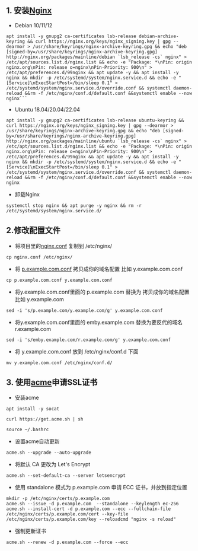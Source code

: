 ## 1. 安装[Nginx](http://nginx.org/en/linux_packages.html)

- Debian 10/11/12

```shell
apt install -y gnupg2 ca-certificates lsb-release debian-archive-keyring && curl https://nginx.org/keys/nginx_signing.key | gpg --dearmor > /usr/share/keyrings/nginx-archive-keyring.gpg && echo "deb [signed-by=/usr/share/keyrings/nginx-archive-keyring.gpg] http://nginx.org/packages/mainline/debian `lsb_release -cs` nginx" > /etc/apt/sources.list.d/nginx.list && echo -e "Package: *\nPin: origin nginx.org\nPin: release o=nginx\nPin-Priority: 900\n" > /etc/apt/preferences.d/99nginx && apt update -y && apt install -y nginx && mkdir -p /etc/systemd/system/nginx.service.d && echo -e "[Service]\nExecStartPost=/bin/sleep 0.1" > /etc/systemd/system/nginx.service.d/override.conf && systemctl daemon-reload &&rm -f /etc/nginx/conf.d/default.conf &&systemctl enable --now nginx```
```

- Ubuntu 18.04/20.04/22.04

```shell
apt install -y gnupg2 ca-certificates lsb-release ubuntu-keyring && curl https://nginx.org/keys/nginx_signing.key | gpg --dearmor > /usr/share/keyrings/nginx-archive-keyring.gpg && echo "deb [signed-by=/usr/share/keyrings/nginx-archive-keyring.gpg] http://nginx.org/packages/mainline/ubuntu `lsb_release -cs` nginx" > /etc/apt/sources.list.d/nginx.list && echo -e "Package: *\nPin: origin nginx.org\nPin: release o=nginx\nPin-Priority: 900\n" > /etc/apt/preferences.d/99nginx && apt update -y && apt install -y nginx && mkdir -p /etc/systemd/system/nginx.service.d && echo -e "[Service]\nExecStartPost=/bin/sleep 0.1" > /etc/systemd/system/nginx.service.d/override.conf && systemctl daemon-reload &&rm -f /etc/nginx/conf.d/default.conf &&systemctl enable --now nginx
```

- 卸载Nginx
```shell
systemctl stop nginx && apt purge -y nginx && rm -r /etc/systemd/system/nginx.service.d/
```

## 2.修改配置文件

- 将项目里的[nginx.conf](nginx.conf) 复制到 /etc/nginx/
```shell
cp nginx.conf /etc/nginx/
```
- 将 [p.example.com.conf](conf.d/p.example.com.conf) 拷贝成你的域名配置 比如 y.example.com.conf
```shell
cp p.example.com.conf y.example.com.conf
```

- 将y.example.com.conf里面的 p.example.com 替换为 拷贝成你的域名配置 比如 y.example.com
```shell
sed -i 's/p.example.com/y.example.com/g' y.example.com.conf
```

- 将y.example.com.conf里面的 emby.example.com 替换为要反代的域名 r.example.com
```shell
sed -i 's/emby.example.com/r.example.com/g' y.example.com.conf
```

- 将 y.example.com.conf 放到 /etc/nginx/conf.d 下面
```shell
mv y.example.com.conf /etc/nginx/conf.d/
```

## 3. 使用[acme](https://github.com/acmesh-official/acme.sh)申请SSL证书

- 安装acme

```shell
apt install -y socat
```

```shell
curl https://get.acme.sh | sh
```

```shell
source ~/.bashrc
```

- 设置acme自动更新

```shell
acme.sh --upgrade --auto-upgrade
```

- 将默认 CA 更改为 Let's Encrypt

```shell
acme.sh --set-default-ca --server letsencrypt
```

- 使用 standalone 模式为 p.example.com 申请 ECC 证书，并放到指定位置

```shell
mkdir -p /etc/nginx/certs/p.example.com
acme.sh --issue -d p.example.com  --standalone --keylength ec-256
acme.sh --install-cert -d p.example.com --ecc --fullchain-file /etc/nginx/certs/p.example.com/cert --key-file /etc/nginx/certs/p.example.com/key --reloadcmd "nginx -s reload"
```

- 强制更新证书

```shell
acme.sh --renew -d p.example.com --force --ecc
```





